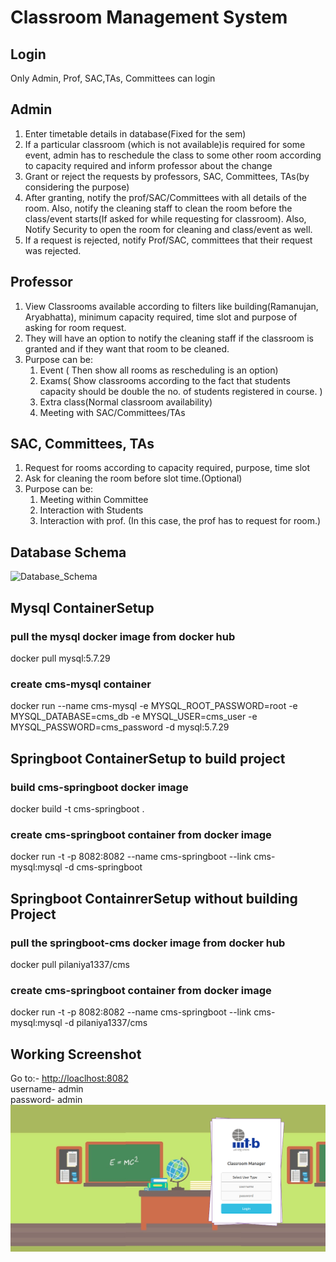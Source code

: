 # Classroom Management System
## Login
Only Admin, Prof, SAC,TAs, Committees can login
## Admin
1. Enter timetable details in database(Fixed for the sem)
2. If a particular classroom (which is not available)is required for some event, admin    has to reschedule the class to some other room according to capacity required and inform professor about the change
3. Grant or reject the requests by professors, SAC, Committees, TAs(by considering the purpose)
4. After granting, notify the prof/SAC/Committees with all details of the room. Also, notify the cleaning staff to clean the room before the class/event starts(If asked for while requesting for classroom). Also, Notify Security to open the room for cleaning and class/event as well.
5. If a request is rejected, notify Prof/SAC, committees that their request was rejected.
## Professor
1. View Classrooms available according to filters like building(Ramanujan, Aryabhatta), minimum capacity required, time slot  and purpose of asking for room request. 
2. They will have an option to notify the cleaning staff if the classroom is granted and if they want that room to be cleaned.
3. Purpose can be:
    1. Event ( Then show all rooms as rescheduling is an option)
    2. Exams( Show classrooms according to the fact that students capacity should be double the no. of students registered in course. )
    3. Extra class(Normal classroom availability)
    4. Meeting with SAC/Committees/TAs
## SAC, Committees, TAs
1. Request for rooms according to capacity required, purpose, time slot
2. Ask for cleaning the room before slot time.(Optional)
3. Purpose can be:
    1. Meeting within Committee
    2. Interaction with Students
    3. Interaction with prof. (In this case, the prof has to request for room.)

## Database Schema
![Database_Schema](src/main/webapp/images/cmsdb.png)

## Mysql ContainerSetup
### pull the mysql docker image from docker hub
docker pull mysql:5.7.29

### create cms-mysql container
docker run --name cms-mysql -e MYSQL_ROOT_PASSWORD=root -e MYSQL_DATABASE=cms_db -e MYSQL_USER=cms_user -e MYSQL_PASSWORD=cms_password -d mysql:5.7.29

## Springboot ContainerSetup to build project 
### build cms-springboot docker image
docker build -t cms-springboot .

### create cms-springboot container from docker image
docker run -t -p 8082:8082 --name cms-springboot --link cms-mysql:mysql -d cms-springboot

## Springboot ContainrerSetup without building Project
### pull the springboot-cms docker image from docker hub
docker pull pilaniya1337/cms

### create cms-springboot container from docker image
docker run -t -p 8082:8082 --name cms-springboot --link cms-mysql:mysql -d pilaniya1337/cms


## Working Screenshot
Go to:- [http://loaclhost:8082](http://loaclhost:8082)\
username- admin\
password- admin\
![ClassRoom-Managament-System](src/main/webapp/images/classroom-IIITB.png)
